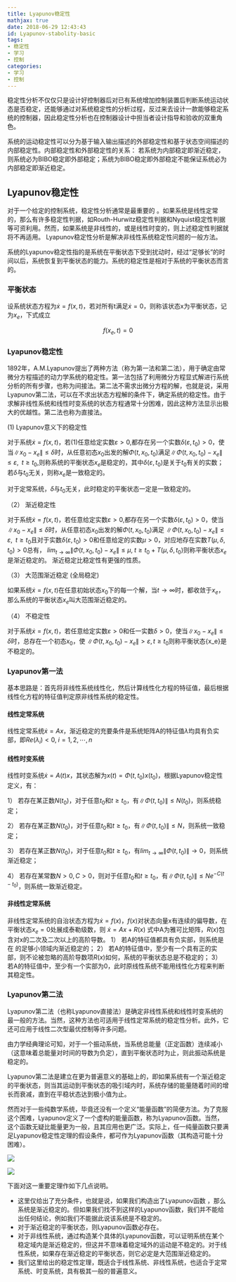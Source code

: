 ```yaml
---
title: Lyapunov稳定性
mathjax: true
date: 2018-06-29 12:43:43
id: Lyapunov-stabolity-basic
tags:
- 稳定性
- 学习
- 控制
categories:
- 学习
- 控制
---
```


稳定性分析不仅仅只是设计好控制器后对已有系统增加控制装置后判断系统运动状态是否稳定，还能够通过对系统稳定性的分析过程，反过来去设计一款能够稳定系统的控制器，因此稳定性分析也在控制器设计中担当者设计指导和验收的双重角色。 

<!---more--->

系统的运动稳定性可以分为基于输入输出描述的外部稳定性和基于状态空间描述的内部稳定性。内部稳定性和外部稳定性的关系： 若系统为内部稳定即渐近稳定，则系统必为BIBO稳定即外部稳定；系统为BIBO稳定即外部稳定不能保证系统必为内部稳定即渐近稳定。

## Lyapunov稳定性

对于一个给定的控制系统，稳定性分析通常是最重要的 。如果系统是线性定常的，那么有许多稳定性判据，如Routh-Hurwitz稳定性判据和Nyquist稳定性判据等可资利用。然而，如果系统是非线性的，或是线性时变的，则上述稳定性判据就将不再适用。 Lyapunov稳定性分析是解决非线性系统稳定性问题的一般方法。 

系统的Lyapunov稳定性指的是系统在平衡状态下受到扰动时，经过“足够长”的时间以后，系统恢复到平衡状态的能力。系统的稳定性是相对于系统的平衡状态而言的。 

### 平衡状态

设系统状态方程为$\dot x = f(x,t)$，若对所有t满足$\dot x = 0$，则称该状态x为平衡状态，记为$x_e$，下式成立 

$$f( x_e,t) = 0$$

### Lyapunov稳定性

1892年，A.M.Lyapunov提出了两种方法（称为第一法和第二法），用于确定由常微分方程描述的动力学系统的稳定性。第一法包括了利用微分方程显式解进行系统分析的所有步骤，也称为间接法。第二法不需求出微分方程的解，也就是说，采用Lyapunov第二法，可以在不求出状态方程解的条件下，确定系统的稳定性。由于求解非线性系统和线性时变系统的状态方程通常十分困难，因此这种方法显示出极大的优越性。第二法也称为直接法。

(1) Lyapunov意义下的稳定性 

对于系统$\dot x = f(x,t)$，若(1)任意给定实数$\varepsilon > 0$,都存在另一个实数$\delta ( \varepsilon ,t_0) > 0$，使当$\left\| x_0 - x_e \right\| \le \delta$时，从任意初态${x_0}$出发的解$\Phi ( {t,x_0,t_0} )$满足$\left\| {\Phi \left( {t,{x_0},{t_0}} \right){ { - }}{x_e}} \right\| \le \varepsilon ,\;\;t \ge {t_0}$,则称系统的平衡状态${x_e}$是稳定的，其中$\delta \left( {\varepsilon ,{t_0}} \right)$是关于${t_0}$有关的实数；若$\delta$与${t_0}$无关，则称${x_e}$是一致稳定的。 

对于定常系统，$\delta$与${t_0}$无关，此时稳定的平衡状态一定是一致稳定的。 

（2） 渐近稳定性 

对于系统$\dot x = f\left( {x,t} \right)$，若任意给定实数$\varepsilon > 0$,都存在另一个实数$\delta \left( {\varepsilon ,{t_0}} \right) > 0$，使当$\left\| x_0 - x_e \right\| \le \delta$时，从任意初态$x_0$出发的解$\Phi \left(t,x_0,t_0 \right)$满足 $\left\| \Phi \left( t,x_0,t_0 \right) - x_e \right\| \le \varepsilon ,\;\;t \ge {t_0}$且对于实数$\delta \left( {\varepsilon ,{t_0}} \right) > 0$和任意给定的实数$\mu > 0$，对应地存在实数$T\left( {\mu ,\delta ,{t_0}} \right) > 0$总有， $lim_{t \to \infty } \left\| {\Phi \left( {t,{x_0},{t_0}} \right) - {x_e}} \right\| \le \mu ,\;t \ge {t_0} + T\left( {\mu ,\delta ,{t_0}} \right)$则称平衡状态${x_e}$是渐近稳定的。 渐近稳定比稳定性有更强的性质。 

（3） 大范围渐近稳定 (全局稳定)

 如果系统$\dot x = f( x,t)$在任意初始状态${x_0}$下的每一个解，当$t \to \infty$时，都收敛于$x_e$，那么系统的平衡状态$x_e$叫大范围渐近稳定的。 

 （4） 不稳定性 

 对于系统$\dot x = f\left( {x,t} \right)$，若任意给定实数$\varepsilon > 0$和任一实数$\delta > 0$，使当$\left\| {x_0} - {x_e}\right\| \le \delta$时，总存在一个初态${x_0}$，使 $\left\| \Phi \left( t,{x_0},{t_0} \right) - {x_e} \right\| > \varepsilon , t \ge {t_0}$则称平衡状态{x_e}是不稳定的。

### Lyapunov第一法

基本思路是：首先将非线性系统线性化，然后计算线性化方程的特征值，最后根据线性化方程的特征值判定原非线性系统的稳定性。 

#### 线性定常系统

线性定常系统$\dot x = Ax$，渐近稳定的充要条件是系统矩阵A的特征值$\lambda$均具有负实部，即${Re} ( {\lambda _i} ) < 0,\;i = 1,2, \cdots ,n$

#### 线性时变系统

线性时变系统$\dot x = A\left( t \right)x$，其状态解为$x\left( t \right) = \Phi \left( {t,{t_0}} \right)x\left( {{t_0}} \right)$，根据Lyapunov稳定性定义，有： 

 1） 若存在某正数$N\left({t_0} \right)$，对于任意${t_0}$和$t \ge {t_0}$，有$\left\| \Phi \left( {t,{t_0}} \right) \right\| \le N\left( {{t_0}} \right)$，则系统稳定；  

2） 若存在某正数$N\left( {t_0} \right)$，对于任意${t_0}$和$t \ge {t_0}$，有$\left\| \Phi \left( {t,{t_0}} \right)\right\| \le N$，则系统一致稳定；  

3） 若存在某正数$N\left( {t_0} \right)$，对于任意${t_0}$和$t \ge {t_0}$，有$lim_{t \to \infty } \left\| \Phi \left( {t,{t_0}} \right) \right\| \to 0$，则系统渐近稳定；  

4） 若存在某常数$N > 0, C > 0$，则对于任意${t_0}$和$t \ge {t_0}$，有$\left\| \Phi \left( {t,{t_0}} \right) \right\| \le N{e^{ - C\left( {t - {t_0}} \right)}}$，则系统一致渐近稳定。 

#### 非线性定常系统

非线性定常系统的自治状态方程为$\dot x = f( x )，f( x )$对状态向量x有连续的偏导数，在平衡状态${x_e} = 0$处展成泰勒级数，则 $\dot x = Ax + R( x )$ 
式中A为雅可比矩阵，$R( x )$包含对x的二次及二次以上的高阶导数。 
1） 若A的特征值都具有负实部，则系统是在 的足够小领域内渐近稳定的； 
2） 若A的特征值中，至少有一个具有正的实部，则不论被忽略的高阶导数项$R( x )$如何，系统的平衡状态总是不稳定的； 
3） 若A的特征值中，至少有一个实部为0，此时原线性系统不能用线性化方程来判断其稳定性。

### Lyapunov第二法

Lyapunov第二法（也称Lyapunov直接法）是确定非线性系统和线性时变系统的最一般的方法。当然，这种方法也可适用于线性定常系统的稳定性分析。此外，它还可应用于线性二次型最优控制等许多问题。

由力学经典理论可知，对于一个振动系统，当系统总能量（正定函数）连续减小（这意味着总能量对时间的导数为负定），直到平衡状态时为止，则此振动系统是稳定的。

Lyapunov第二法是建立在更为普遍意义的基础上的，即如果系统有一个渐近稳定的平衡状态，则当其运动到平衡状态的吸引域内时，系统存储的能量随着时间的增长而衰减，直到在平稳状态达到极小值为止。

然而对于一些纯数学系统，毕竟还没有一个定义“能量函数”的简便方法。为了克服这个困难，Lyapunov定义了一个虚构的能量函数，称为Lyapunov函数。当然，这个函数无疑比能量更为一般，且其应用也更广泛。实际上，任一纯量函数只要满足Lyapunov稳定性定理的假设条件，都可作为Lyapunov函数（其构造可能十分困难）。

![](https://zymin-1255632454.cos.ap-shanghai.myqcloud.com/control/l8-4.png)

![](https://zymin-1255632454.cos.ap-shanghai.myqcloud.com/control/l8-8.png)

下面对这一重要定理作如下几点说明。

- 这里仅给出了充分条件，也就是说，如果我们构造出了Lyapunov函数 ，那么系统是渐近稳定的。但如果我们找不到这样的Lyapunov函数，我们并不能给出任何结论，例如我们不能据此说该系统是不稳定的。
- 对于渐近稳定的平衡状态，则Lyapunov函数必存在。
- 对于非线性系统，通过构造某个具体的Lyapunov函数，可以证明系统在某个稳定域内是渐近稳定的，但这并不意味着稳定域外的运动是不稳定的。对于线性系统，如果存在渐近稳定的平衡状态，则它必定是大范围渐近稳定的。
- 我们这里给出的稳定性定理，既适合于线性系统、非线性系统，也适合于定常系统、时变系统，具有极其一般的普遍意义。

